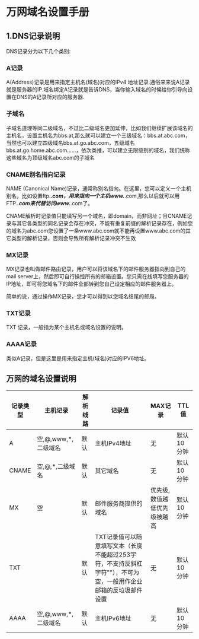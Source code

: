 # 万网域名设置手册

## 1.DNS记录说明

DNS记录分为以下几个类别:
### A记录
A(Address)记录是用来指定主机名(域名)对应的IPv4
地址记录.通俗来来说A记录就是服务器的IP.域名绑定A记录就是告诉DNS，当你输入域名的时候给你引导向设置在DNS的A记录所对应的服务器.
### 子域名
子域名道理等同二级域名，不过比二级域名更加延伸，比如我们继续扩展该域名的主机名，设置主机名为bbs.at,那么就可以建立一个三级域名：bbs.at.abc.com，当然也可以建立四级域名bbs.at.go.abc.com，五级域名bbs.at.go.home.abc.com……，依次类推，可以建立无限级别的域名，我们统称这些域名为顶级域名abc.com的子域名
### CNAME别名指向记录
NAME (Canonical Name)记录，通常称别名指向。在这里，您可以定义一个主机别名，比如设置ftp.***.com，用来指向一个主机www.***.com,那么以后就可以用FTP.***.com来代替访问www.***.com了。

CNAME解析时记录值只能填写另一个域名，即domain，而非网址；且CNAME记录与其它各类型的同名记录会存在冲突，不能有重复前缀的解析记录存在，例如您的域名为abc.com您设置了一条www.abc.com就不能再设置www.abc.com的其它类型的解析记录，否则会导致所有解析记录冲突不生效
### MX记录
MX记录也叫做邮件路由记录，用户可以将该域名下的邮件服务器指向到自己的mail server上，然后即可自行操控所有的邮箱设置。您只需在线填写您服务器的IP地址，即可将您域名下的邮件全部转到您自己设定相应的邮件服务器上。

简单的说，通过操作MX记录，您才可以得到以您域名结尾的邮局。
### TXT记录
TXT 记录，一般指为某个主机名或域名设置的说明。
### AAAA记录
类似A记录，但是这里是用来指定主机(域名)对应的IPV6地址。
## 万网的域名设置说明

|记录类型|主机记录|解析线路|记录值|MAX记录|TTL值|
|------|-------|-------|-----|------|-----|
|A|空,@,www,*,二级域名|默认|主机IPv4地址|无|默认10分钟|
|CNAME|空,@,*,二级域名|默认|其它域名|无|默认10分钟|
|MX|空|默认|邮件服务商提供的域名|优先级,数值越低优先级被越高|默认10分钟|
|TXT||默认|TXT记录值可以随意填写文本（长度不能超过253字符，不支持反斜杠字符"\"），不可为空，一般用作企业邮箱的反垃圾邮件设置|无|默认10分钟|
|AAAA|空,@,www,*,二级域名|默认|主机IPv6地址|无|默认10分钟|

